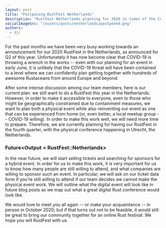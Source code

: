 ```yaml
---
layout: post
title: "Postponing RustFest Netherlands"
description: "RustFest Netherlands planning for 2020 in times of the Coronavirus"
socialImageSrc: "/assets/posts/netherlands/postponed.png"
authors:
  - djc
---
```


For the past months we have been very busy working towards an announcement
for our 2020 RustFest in the Netherlands, as announced for Q2 of this year.
Unfortunately it has now become clear that COVID-19 is throwing a wrench in the works --
even with our planning for an event in early June,
it is unlikely that the COVID-19 threat will have been contained to a level
where we can confidently plan getting together with hundreds of awesome Rustaceans
from around Europe and beyond.

After some intense discussion among our team members, here is our current plan:
we still want to do a RustFest this year in the Netherlands.
However, in order to make it accessible to everyone,
even to those who might be geographically constrained due to containment measures,
we want to plan both a physical event while also reinventing our event as one that
can be experienced from home (or, even better, a local meetup group -- COVID-19 willing).
In order to make this work well, we will need more time to prepare.
Therefore, we are currently planning for having our RustFest in the fourth quarter,
with the physical conference happening in Utrecht, the Netherlands.

### Future<Output = RustFest::Netherlands>

In the near future, we will start selling tickets and searching for sponsors for a hybrid event.
In order for us to make this work, it is very important for us to know how many people are
still willing to attend, and what companies are willing to sponsor such an event. In particular,
we will ask on our ticket data form if you're still willing to attend if our team decides we
cannot make the physical event work. We will outline what the digital event will look like in
future blog posts as we map out what a great digital Rust conference would look like.

We would love to meet you all again -- or make your acquaintance -- in person in October 2020;
but if that turns out not to be feasible, it would still be great to bring our community together
for an online Rust festival. We hope you will RustFest with us.
